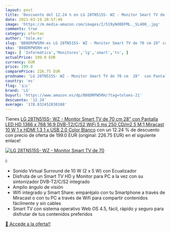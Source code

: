 ```yaml
---
layout: post
title: 'Descuento del 12.24 % en LG 28TN515S- WZ - Monitor Smart TV de 70'
date: 2021-03-19 20:57:49
image: 'https://m.media-amazon.com/images/I/519yNd0DFML._SL400_.jpg'
comments: true
category: ofertas
author: 'tole.es'
slug: 'B08DRPW5RH-es LG 28TN515S- WZ - Monitor Smart TV de 70 cm 28" con...'
sku: 'B08DRPW5RH-es'
tags: [ 'Informática','Monitores','lg','smart','tv', ]
actualPrice: 199.0 EUR
currency: EUR
price: 199.0
comparePrice: 226.75 EUR
prodname: 'LG 28TN515S- WZ - Monitor Smart TV de 70 cm  28"  con Pantalla LED HD  1366 x 768  16:9  DVB-T2/C/S2  WiFi  5 ms  250 CD/m2  5 M:1  Miracast  10 W  1 x HDMI 1.3  1 x USB 2.0   Color Blanco'
country: 'es'
flag: '🇪🇸'
brand: 'LG'
buyurl: 'https://www.amazon.es/dp/B08DRPW5RH/?tag=tolees-21'
descuento: '12.24'
average: '178.832452830188'
---
```


Tienes [LG 28TN515S- WZ - Monitor Smart TV de 70 cm  28"  con Pantalla LED HD  1366 x 768  16:9  DVB-T2/C/S2  WiFi  5 ms  250 CD/m2  5 M:1  Miracast  10 W  1 x HDMI 1.3  1 x USB 2.0   Color Blanco](https://www.amazon.es/dp/B08DRPW5RH/?tag=tolees-21) con un 12.24 % de descuento con precio de oferta de 199.0 EUR (original: 226.75 EUR) en el siguiente enlace!

[![LG 28TN515S- WZ - Monitor Smart TV de 70](https://m.media-amazon.com/images/I/519yNd0DFML._SL400_.jpg)](https://www.amazon.es/dp/B08DRPW5RH/?tag=tolees-21)

ℹ️:

- Sonido Virtual Surround de 10 W (2 x 5 W) con Ecualizador
- Disfruta de un Smart TV HD y Monitor para PC a la vez con su sintonizador DVB-T2/C/S2 integrado
- Amplio ángulo de visión
- Wifi integrado y Smart Share: emparéjalo con tu Smartphone a través de Miracast o con tu PC a través de Wifi para compartir contenidos fácilmente y sin cables
- Smart TV con sistema operativo Web OS 4.5, fácil, rápido y seguro para disfrutar de tus contenidos preferidos

[🛒 Accede a la oferta!!](https://www.amazon.es/dp/B08DRPW5RH/?tag=tolees-21)

